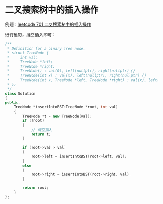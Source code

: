 # 二叉搜索树中的插入操作

例题：[leetcode 701 二叉搜索树中的插入操作](https://leetcode.cn/problems/insert-into-a-binary-search-tree/description/)

进行遍历，缝空插入即可：

```cpp
/**
 * Definition for a binary tree node.
 * struct TreeNode {
 *     int val;
 *     TreeNode *left;
 *     TreeNode *right;
 *     TreeNode() : val(0), left(nullptr), right(nullptr) {}
 *     TreeNode(int x) : val(x), left(nullptr), right(nullptr) {}
 *     TreeNode(int x, TreeNode *left, TreeNode *right) : val(x), left(left), right(right) {}
 * };
 */
class Solution
{
public:
    TreeNode *insertIntoBST(TreeNode *root, int val)
    {
        TreeNode *t = new TreeNode(val);
        if (!root)
        {
            // 缝空插入
            return t;
        }

        if (root->val > val)
        {
            root->left = insertIntoBST(root->left, val);
        }
        else
        {
            root->right = insertIntoBST(root->right, val);
        }

        return root;
    }
};
```
